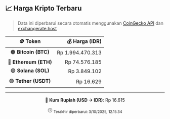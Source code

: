 

<!-- HARGA_KRIPTO -->
## 📈 Harga Kripto Terbaru

> Data ini diperbarui secara otomatis menggunakan [CoinGecko API](https://www.coingecko.com/) dan [exchangerate.host](https://exchangerate.host/)

<div align="center">

| 🪙 Token | 💰 Harga (IDR) |
|:------:|---------------:|
| 🟠 **Bitcoin (BTC)**   | Rp 1.994.470.313 |
| 🔵 **Ethereum (ETH)**  | Rp 74.576.185 |
| 🟣 **Solana (SOL)**    | Rp 3.849.102 |
| 🟢 **Tether (USDT)**   | Rp 16.629 |

---

💱 **Kurs Rupiah (USD → IDR)**: Rp 16.615

🕒 <sub>Terakhir diperbarui: 3/10/2025, 12.15.34</sub>

</div>
<!-- /HARGA_KRIPTO -->